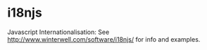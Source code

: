 i18njs
======

Javascript Internationalisation: See http://www.winterwell.com/software/i18njs/ for info and examples.
